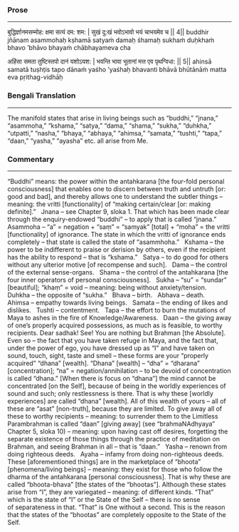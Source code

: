 ### Prose 
 --- 
बुद्धिर्ज्ञानमसम्मोह: क्षमा सत्यं दम: शम: |
सुखं दु:खं भवोऽभावो भयं चाभयमेव च || 4||
buddhir jñānam asammohaḥ kṣhamā satyaṁ damaḥ śhamaḥ
sukhaṁ duḥkhaṁ bhavo ’bhāvo bhayaṁ chābhayameva cha

अहिंसा समता तुष्टिस्तपो दानं यशोऽयश: |
भवन्ति भावा भूतानां मत्त एव पृथग्विधा: || 5||
ahinsā samatā tuṣhṭis tapo dānaṁ yaśho ’yaśhaḥ
bhavanti bhāvā bhūtānāṁ matta eva pṛithag-vidhāḥ

### Bengali Translation 
 --- 
The manifold states that arise in living beings such as “buddhi,” “jnana,” “asammoha,” “kshama,” “satya,” “dama,” “shama,” “sukha,” “duhkha,” “utpatti,” “nasha,” “bhaya,” “abhaya,” “ahimsa,” “samata,” “tushti,” “tapa,” “daan,” “yasha,” “ayasha” etc. all arise from Me. 

### Commentary 
 --- 
“Buddhi” means: the power within the antahkarana [the four-fold personal consciousness] that enables one to discern between truth and untruth [or: good and bad], and thereby allows one to understand the subtler things – meaning: the vritti [functionality] of “making certain/clear [or: making definite].”
 
Jnana – see Chapter 9, sloka 1. That which has been made clear through the enquiry-endowed “buddhi” – to apply that is called “jnana.”
 
Asammoha – “a” = negation + “saṃ” = “samyak” [total] + “moha” = the vritti [functionality] of ignorance. The state in which the vritti of ignorance ends completely – that state is called the state of “asammhoha.”
 
Kshama – the power to be indifferent to praise or derision by others, even if the recipient has the ability to respond – that is “kshama.”
 
Satya – to do good for others without any ulterior motive [of recompense and such].
 
Dama – the control of the external sense-organs.
 
Shama – the control of the antahkarana [the four inner operators of personal consciousness].
 
Sukha – “su” = “sundar” [beautiful]; “khaṃ” = void – meaning: being without anxiety/tension.
 
Duhkha – the opposite of “sukha.”
 
Bhava – birth.
 
Abhava – death.
 
Ahimsa – empathy towards living beings.
 
Samata – the ending of likes and dislikes.
 
Tushti – contentment.
 
Tapa – the effort to burn the mutations of Maya to ashes in the fire of Knowledge/Awareness.
 
Daan – the giving away of one’s properly acquired possessions, as much as is feasible, to worthy recipients. Dear sadhak! See! You are nothing but Brahman [the Absolute]. Even so – the fact that you have taken refuge in Maya, and the fact that, under the power of ego, you have dressed up as “I” and have taken on sound, touch, sight, taste and smell – these forms are your “properly acquired” “dhana” [wealth]. “Dhana” [wealth] – “dha” = “dharana” [concentration]; “na” = negation/annihilation – to be devoid of concentration is called “dhana.” [When there is focus on “dhana”] the mind cannot be concentrated [on the Self], because of being in the worldly experiences of sound and such; only restlessness is there. That is why these [worldly experiences] are called “dhana” [wealth]. All of this wealth of yours – all of these are “asat” [non-truth], because they are limited. To give away all of these to worthy recipients – meaning: to surrender them to the Limitless Parambrahman is called “daan” [giving away] (see “brahmaNAdhyaya” Chapter 5, sloka 10) – meaning: upon having cast off desires, forgetting the separate existence of those things through the practice of meditation on Brahman, and seeing Brahman in all – that is “daan.”
 
Yasha – renown from doing righteous deeds.
 
Ayaha – infamy from doing non-righteous deeds.
 
These [aforementioned things] are in the marketplace of “bhoota” [phenomena/living beings] – meaning: they exist for those who follow the dharma of the antahkarana [personal consciousness]. That is why these are called “bhoota-bhava” [the states of the “bhootas”]. Although these states arise from “I”, they are variegated – meaning: of different kinds. “That” which is the state of “I” or the State of the Self – there is no sense of separateness in that. “That” is One without a second. This is the reason that the states of the “bhootas” are completely opposite to the State of the Self.